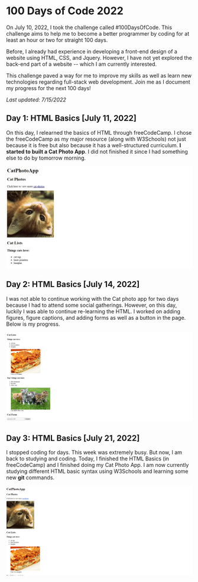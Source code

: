 # 100 Days of Code 2022

On July 10, 2022, I took the challenge called #100DaysOfCode. This challenge aims to help me to become a better programmer by coding for at least an hour or two for straight 100 days. 

Before, I already had experience in developing a front-end design of a website using HTML, CSS, and Jquery. However, I have not yet explored the back-end part of a website -- which I am currently interested. 

This challenge paved a way for me to improve my skills as well as learn new technologies regarding full-stack web development. Join me as I document my progress for the next 100 days!

*Last updated: 7/15/2022*

## Day 1: HTML Basics [July 11, 2022]
On this day, I relearned the basics of HTML through freeCodeCamp. I chose the freeCodeCamp as my major resource (along with W3Schools) not just because it is free but also because it has a well-structured curriculum. **I started to built a Cat Photo App**. I did not finished it since I had something else to do by tomorrow morning. 

![](Documentation/Day1.jpg) 

## Day 2: HTML Basics [July 14, 2022]
I was not able to continue working with the Cat photo app for two days because I had to attend some social gatherings. However, on this day, luckily I was able to continue re-learning the HTML. I worked on adding figures, figure captions, and adding forms as well as a button in the page. Below is my progress.

![](Documentation/Day2.jpg)

## Day 3: HTML Basics [July 21, 2022]
I stopped coding for days. This week was extremely busy. But now, I am back to studying and coding. Today, I finished the HTML Basics (in freeCodeCamp) and I finished doing my Cat Photo App. I am now currently studying different HTML basic syntax using W3Schools and learning some new **git** commands.  

![](Documentation/Day%203.gif)
